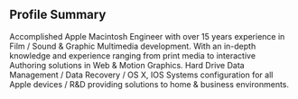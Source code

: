 ## Profile Summary

Accomplished Apple Macintosh Engineer with over 15 years experience in Film / Sound & Graphic Multimedia development. With an in-depth knowledge and experience ranging from print media to interactive Authoring solutions in Web & Motion Graphics. Hard Drive Data Management / Data Recovery / OS X, IOS Systems configuration for all Apple devices / R&D providing solutions to home & business environments.